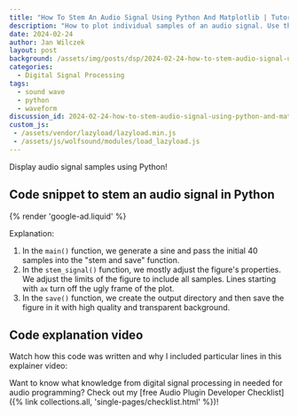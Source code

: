 ```yaml
---
title: "How To Stem An Audio Signal Using Python And Matplotlib | Tutorial For Beginners"
description: "How to plot individual samples of an audio signal. Use the stem plot. This tutorial + explainer video shows you how to do it in Python"
date: 2024-02-24
author: Jan Wilczek
layout: post
background: /assets/img/posts/dsp/2024-02-24-how-to-stem-audio-signal-using-python-and-matplotlib/Thumbnail.webp
categories:
  - Digital Signal Processing
tags:
  - sound wave
  - python
  - waveform
discussion_id: 2024-02-24-how-to-stem-audio-signal-using-python-and-matplotlib
custom_js:
 - /assets/vendor/lazyload/lazyload.min.js
 - /assets/js/wolfsound/modules/load_lazyload.js
---
```

Display audio signal samples using Python!

## Code snippet to stem an audio signal in Python

<script src="https://gist.github.com/JanWilczek/8ad9f37b2a10a77785947374487047a0.js"></script>

{% render 'google-ad.liquid' %}

Explanation:

1. In the `main()` function, we generate a sine and pass the initial 40 samples into the "stem and save" function.
2. In the `stem_signal()` function, we mostly adjust the figure's properties. We adjust the limits of the figure to include all samples. Lines starting with `ax` turn off the ugly frame of the plot.
3. In the `save()` function, we create the output directory and then save the figure in it with high quality and transparent background.

## Code explanation video

Watch how this code was written and why I included particular lines in this explainer video:

<!-- TODO -->

Want to know what knowledge from digital signal processing in needed for audio programming? Check out my [free Audio Plugin Developer Checklist]({% link collections.all, 'single-pages/checklist.html' %})!
